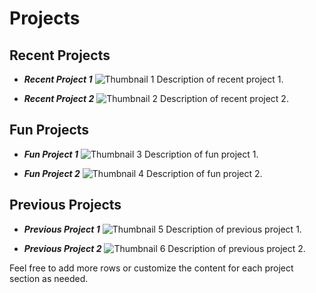# Projects

## Recent Projects

- **_Recent Project 1_**
  ![Thumbnail 1](path/to/thumbnail1.jpg)
  Description of recent project 1.

- **_Recent Project 2_**
  ![Thumbnail 2](path/to/thumbnail2.jpg)
  Description of recent project 2.

## Fun Projects

- **_Fun Project 1_**
  ![Thumbnail 3](path/to/thumbnail3.jpg)
  Description of fun project 1.

- **_Fun Project 2_**
  ![Thumbnail 4](path/to/thumbnail4.jpg)
  Description of fun project 2.

## Previous Projects

- **_Previous Project 1_**
  ![Thumbnail 5](path/to/thumbnail5.jpg)
  Description of previous project 1.

- **_Previous Project 2_**
  ![Thumbnail 6](path/to/thumbnail6.jpg)
  Description of previous project 2.

Feel free to add more rows or customize the content for each project section as needed.

